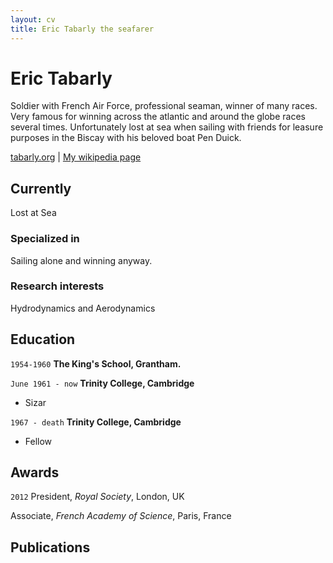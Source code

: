```yaml
---
layout: cv
title: Eric Tabarly the seafarer
---
```

# Eric Tabarly
Soldier with French Air Force, professional seaman, winner of many races.
Very famous for winning across the atlantic and around the globe races several times. Unfortunately lost at sea when sailing with friends for leasure purposes in the Biscay with his beloved boat Pen Duick.

<div id="webaddress">
<a href="tabarly.org">tabarly.org</a>
| <a href="http://en.wikipedia.org/wiki/Eric_Tabarly">My wikipedia page</a>
</div>


## Currently

Lost at Sea

### Specialized in

Sailing alone and winning anyway.

### Research interests

Hydrodynamics and Aerodynamics

## Education

`1954-1960`
__The King's School, Grantham.__

`June 1961 - now`
__Trinity College, Cambridge__

- Sizar

`1967 - death`
__Trinity College, Cambridge__

- Fellow



## Awards

`2012`
President, *Royal Society*, London, UK

Associate, *French Academy of Science*, Paris, France



## Publications

<!-- A list is also available [online](http://scholar.google.co.uk/citations?user=LTOTl0YAAAAJ) -->



<!-- ### Footer

Last updated: May 2013 -->
